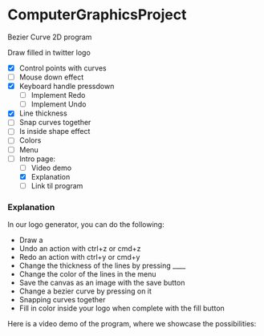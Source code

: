 # ComputerGraphicsProject
Bezier Curve 2D program

Draw filled in twitter logo

- [x] Control points with curves
- [ ] Mouse down effect
- [x] Keyboard handle pressdown
    - [ ] Implement Redo
    - [ ] Implement Undo
- [x] Line thickness
- [ ] Snap curves together
- [ ] Is inside shape effect
- [ ] Colors
- [ ] Menu
- [ ] Intro page: 
    - [ ] Video demo
    - [x] Explanation
    - [ ] Link til program

### Explanation

In our logo generator, you can do the following:
- Draw a 
- Undo an action with ctrl+z or cmd+z
- Redo an action with ctrl+y or cmd+y
- Change the thickness of the lines by pressing ____
- Change the color of the lines in the menu
- Save the canvas as an image with the save button
- Change a bezier curve by pressing on it
- Snapping curves together
- Fill in color inside your logo when complete with the fill button

Here is a video demo of the program, where we showcase the possibilities:
